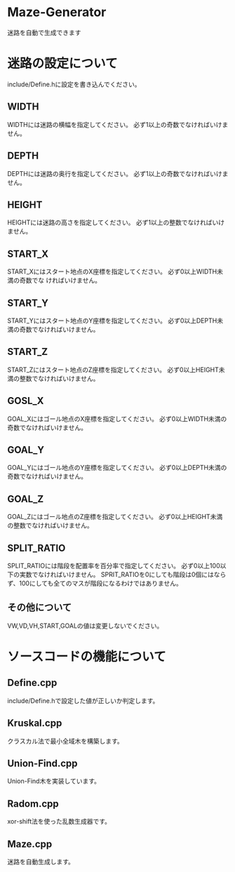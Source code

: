# Maze-Generator
迷路を自動で生成できます

# 迷路の設定について
include/Define.hに設定を書き込んでください。

## WIDTH
WIDTHには迷路の横幅を指定してください。
必ず1以上の奇数でなければいけません。

## DEPTH
DEPTHには迷路の奥行を指定してください。
必ず1以上の奇数でなければいけません。

## HEIGHT
HEIGHTには迷路の高さを指定してください。
必ず1以上の整数でなければいけません。

## START_X
START_Xにはスタート地点のX座標を指定してください。
必ず0以上WIDTH未満の奇数でな
ければいけません。

## START_Y
START_Yにはスタート地点のY座標を指定してください。
必ず0以上DEPTH未満の奇数でなければいけません。

## START_Z
START_Zにはスタート地点のZ座標を指定してください。
必ず0以上HEIGHT未満の整数でなければいけません。

## GOSL_X
GOAL_Xにはゴール地点のX座標を指定してください。
必ず0以上WIDTH未満の奇数でなければいけません。

## GOAL_Y
GOAL_Yにはゴール地点のY座標を指定してください。
必ず0以上DEPTH未満の奇数でなければいけません。

## GOAL_Z
GOAL_Zにはゴール地点のZ座標を指定してください。
必ず0以上HEIGHT未満の整数でなければいけません。

## SPLIT_RATIO
SPLIT_RATIOには階段を配置率を百分率で指定してください。
必ず0以上100以下の実数でなければいけません。
SPRIT_RATIOを0にしても階段は0個にはならず、100にしても全てのマスが階段になるわけではありません。

## その他について
VW,VD,VH,START,GOALの値は変更しないでください。

# ソースコードの機能について
## Define.cpp
include/Define.hで設定した値が正しいか判定します。

## Kruskal.cpp
クラスカル法で最小全域木を構築します。

## Union-Find.cpp
Union-Find木を実装しています。

## Radom.cpp
xor-shift法を使った乱数生成器です。

## Maze.cpp
迷路を自動生成します。